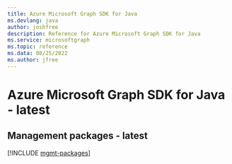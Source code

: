 ```yaml
---
title: Azure Microsoft Graph SDK for Java
ms.devlang: java
author: joshfree
description: Reference for Azure Microsoft Graph SDK for Java
ms.service: microsoftgraph
ms.topic: reference
ms.data: 08/25/2022
ms.author: jfree
---
```

# Azure Microsoft Graph SDK for Java - latest

## Management packages - latest
[!INCLUDE [mgmt-packages](microsoft-graph-mgmt-index.md)]